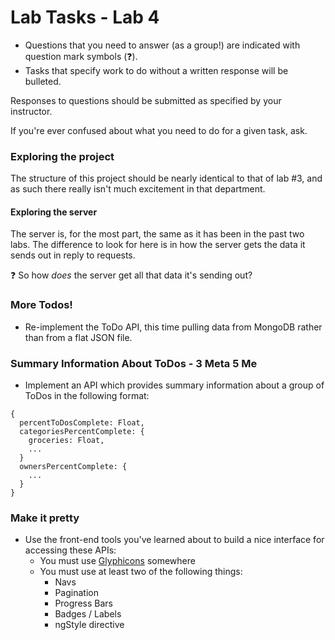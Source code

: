 # Lab Tasks - Lab 4

 - Questions that you need to answer (as a group!) are indicated with question
mark symbols (:question:).
- Tasks that specify work to do without a written response will be bulleted.

Responses to questions should be submitted as specified by your instructor.

If you're ever confused about what you need to do for a given task, ask.

### Exploring the project

The structure of this project should be nearly identical to that of lab #3,
and as such there really isn't much excitement in that department.

#### Exploring the server
The server is, for the most part, the same as it has been in the past
two labs. The difference to look for here is in how the server gets the
data it sends out in reply to requests.

:question: So how _does_ the server get all that data it's sending out?

### More Todos!

- Re-implement the ToDo API, this time pulling data from MongoDB rather
than from a flat JSON file.

### Summary Information About ToDos - 3 Meta 5 Me

- Implement an API which provides summary information about a group of
ToDos in the following format:

````
{
  percentToDosComplete: Float,
  categoriesPercentComplete: {
    groceries: Float,
    ...
  }
  ownersPercentComplete: {
    ...
  }
}
````

### Make it pretty

- Use the front-end tools you've learned about to build a nice interface for
accessing these APIs:
  - You must use [Glyphicons][glyphicons] somewhere
  - You must use at least two of the following things:
    - Navs
    - Pagination
    - Progress Bars
    - Badges / Labels
    - ngStyle directive

[glyphicons]: https://getbootstrap.com/components/#glyphicons
